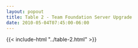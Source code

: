 ```yaml
---
layout: popout
title: Table 2 - Team Foundation Server Upgrade
date: 2010-05-04T07:45:00-06:00
---
```


{{< include-html "../table-2.html" >}}
